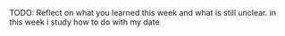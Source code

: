 TODO: Reflect on what you learned this week and what is still unclear.
in this week i study how to do with my date 